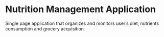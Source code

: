 # Nutrition Management Application

Single page application that organizes and monitors user’s diet, nutrients consumption and grocery acquisition
